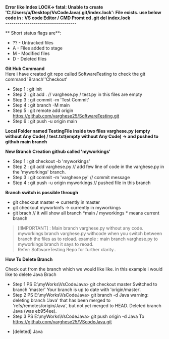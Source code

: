 <br>**Error like Index LOCK-> fatal: Unable to create 'C:/Users/u/Desktop/VsCodeJava/.git/index.lock': File exists. use below code in : VS code Editor / CMD Promt
cd .git
del index.lock**<br>
-----------------------------------<br>

** Short status flags are**: 

* ?? - Untracked files
* A - Files added to stage
* M - Modified files
* D - Deleted files <br>



**Git Hub Command**<br>
Here i have created git repo called SoftwareTesting to check the git command 'Branch''Checkout'<br>
* Step 1 : git init
* Step 2 : git add . // varghese.py / test.py in this files are empty
* Step 3 : git commit -m 'Test Commit'
* Step 4 : git branch -M main
* Step 5 : git remote add origin https://github.com/varghese25/SoftwareTesting.git
* Step 6 : git push -u origin main<br>

**Local Folder named TestingFile inside two files varghese.py (empty without Any Code) / test.txt(empty without Any Code) -> and pushed to github main branch**<br>

**New Branch Creation github called 'myworkings'**<br>
* Step 1 : git checkout -b 'myworkings'
* Step 2 : git add varghese.py // add few line of code in the varghese.py in the 'myworkings' branch.
* Step 3 : git commit -m 'varghese py' // commit message
* Step 4 : git push  -u origin myworkings // pushed file in this branch<br>

**Branch switch is possible through**<br>

* git checkout master -> currently in master
* git checkout myworkinfs -> currently in myworkings 
* git brach // it will show all branch    *main / myworkings * means current branch<br>


> [!IMPORTANT]  : Main branch varghese.py without any code. myworkings branch varghese.py withcode when you switch between branch the files as to reload. 
 example : main branch varghese.py to myworkings branch it says to reoad.<br>
 Refer: SoftwareTesting Repo for further clarity..

**How To Delete Branch**

Check out from the branch which we would like like. in this example i would like to delete Java Brach<br>

* Step 1 PS E:\myWorks\VsCodeJava> git checkout master
Switched to branch 'master'
Your branch is up to date with 'origin/master'.
* Step 2 PS E:\myWorks\VsCodeJava> git branch -d Java
warning: deleting branch 'Java' that has been merged to
         'refs/remotes/origin/Java', but not yet merged to HEAD.
Deleted branch Java (was eb954ee).
* Step 3 PS E:\myWorks\VsCodeJava> git push origin -d Java
To https://github.com/varghese25/VScodeJava.git
 - [deleted]         Java




